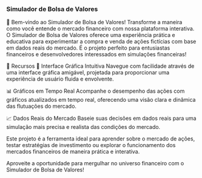 ### Simulador de Bolsa de Valores
🎉 Bem-vindo ao Simulador de Bolsa de Valores!
Transforme a maneira como você entende o mercado financeiro com nossa plataforma interativa. O Simulador de Bolsa de Valores oferece uma experiência prática e educativa para experimentar a compra e venda de ações fictícias com base em dados reais do mercado. É o projeto perfeito para entusiastas financeiros e desenvolvedores interessados em simulações financeiras!

🚀 Recursos
🌟 Interface Gráfica Intuitiva
Navegue com facilidade através de uma interface gráfica amigável, projetada para proporcionar uma experiência de usuário fluida e envolvente.

📊 Gráficos em Tempo Real
Acompanhe o desempenho das ações com gráficos atualizados em tempo real, oferecendo uma visão clara e dinâmica das flutuações do mercado.

📈 Dados Reais do Mercado
Baseie suas decisões em dados reais para uma simulação mais precisa e realista das condições do mercado.

Este projeto é a ferramenta ideal para aprender sobre o mercado de ações, testar estratégias de investimento ou explorar o funcionamento dos mercados financeiros de maneira prática e interativa.

Aproveite a oportunidade para mergulhar no universo financeiro com o Simulador de Bolsa de Valores!
